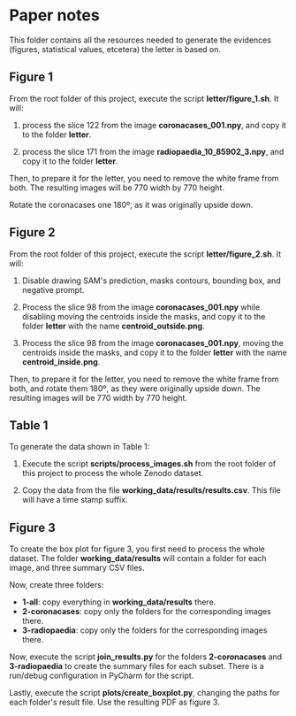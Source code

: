 # Paper notes

This folder contains all the resources needed to generate the evidences (figures, statistical values, etcetera) the letter is based on.

## Figure 1

From the root folder of this project, execute the script **letter/figure_1.sh**. It will:

1. process the slice 122 from the image **coronacases_001.npy**, and copy it to the folder **letter**.

2. process the slice 171 from the image **radiopaedia_10_85902_3.npy**, and copy it to the folder **letter**.

Then, to prepare it for the letter, you need to remove the white frame from both. The resulting images will be 770 width by 770 height.

Rotate the coronacases one 180º, as it was originally upside down.

## Figure 2

From the root folder of this project, execute the script **letter/figure_2.sh**. It will:

1. Disable drawing SAM's prediction, masks contours, bounding box, and negative prompt.

2. Process the slice 98 from the image **coronacases_001.npy** while disabling moving the centroids inside the masks, and copy it to the folder **letter** with the name **centroid_outside.png**.

3. Process the slice 98 from the image **coronacases_001.npy**, moving the centroids inside the masks, and copy it to the folder **letter** with the name **centroid_inside.png**.

Then, to prepare it for the letter, you need to remove the white frame from both, and rotate them 180º, as they were originally upside down. The resulting images will be 770 width by 770 height.

## Table 1

To generate the data shown in Table 1:

1. Execute the script **scripts/process_images.sh** from the root folder of this project to process the whole Zenodo dataset.

2. Copy the data from the file **working_data/results/results.csv**. This file will have a time stamp suffix.

## Figure 3

To create the box plot for figure 3, you first need to process the whole dataset. The folder **working_data/results** will contain a folder for each image, and three summary CSV files.

Now, create three folders:

- **1-all**: copy everything in **working_data/results** there.
- **2-coronacases**: copy only the folders for the corresponding images there.
- **3-radiopaedia**: copy only the folders for the corresponding images there.

Now, execute the script **join_results.py** for the folders **2-coronacases** and **3-radiopaedia** to create the summary files for each subset. There is a run/debug configuration in PyCharm for the script.

Lastly, execute the script **plots/create_boxplot.py**, changing the paths for each folder's result file. Use the resulting PDF as figure 3.


